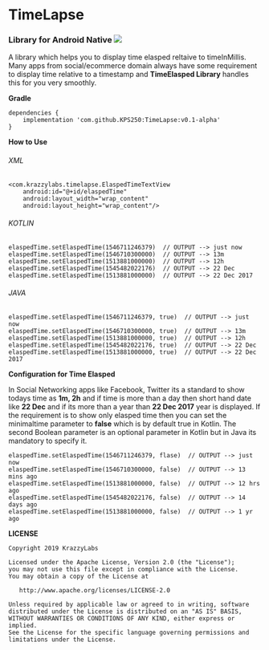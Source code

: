 # TimeLapse
### Library for Android Native [![](https://jitpack.io/v/KPS250/TimeLapse.svg)](https://jitpack.io/#KPS250/TimeLapse)

A library which helps you to display time elasped reltaive to timeInMillis. Many apps from social/ecommerce domain always have some requirement to display time relative to a timestamp and **TimeElasped Library** handles this for you very smoothly.

**Gradle**

```
dependencies {
    implementation 'com.github.KPS250:TimeLapse:v0.1-alpha'
}
```

**How to Use**
###### XML
```
<com.krazzylabs.timelapse.ElaspedTimeTextView
    android:id="@+id/elaspedTime"
    android:layout_width="wrap_content"
    android:layout_height="wrap_content"/>
```

###### KOTLIN
```
elaspedTime.setElaspedTime(1546711246379)  // OUTPUT --> just now
elaspedTime.setElaspedTime(1546710300000)  // OUTPUT --> 13m
elaspedTime.setElaspedTime(1513881000000)  // OUTPUT --> 12h
elaspedTime.setElaspedTime(1545482022176)  // OUTPUT --> 22 Dec
elaspedTime.setElaspedTime(1513881000000)  // OUTPUT --> 22 Dec 2017

```
###### JAVA
```
elaspedTime.setElaspedTime(1546711246379, true)  // OUTPUT --> just now
elaspedTime.setElaspedTime(1546710300000, true)  // OUTPUT --> 13m
elaspedTime.setElaspedTime(1513881000000, true)  // OUTPUT --> 12h
elaspedTime.setElaspedTime(1545482022176, true)  // OUTPUT --> 22 Dec
elaspedTime.setElaspedTime(1513881000000, true)  // OUTPUT --> 22 Dec 2017

```

**Configuration for Time Elasped**

In Social Networking apps like Facebook, Twitter its a standard to show todays time as **1m, 2h** and if time is more than a day then short hand date like **22 Dec** and if its more than a year than **22 Dec 2017** year is displayed. If the requirement is to show only elasped time then you can set the minimaltime parameter to **false** which is by default true in Kotlin. The second Boolean parameter is an optional parameter in Kotlin but in Java its mandatory to specify it.
```
elaspedTime.setElaspedTime(1546711246379, flase)  // OUTPUT --> just now
elaspedTime.setElaspedTime(1546710300000, false)  // OUTPUT --> 13 mins ago
elaspedTime.setElaspedTime(1513881000000, false)  // OUTPUT --> 12 hrs ago
elaspedTime.setElaspedTime(1545482022176, false)  // OUTPUT --> 14 days ago
elaspedTime.setElaspedTime(1513881000000, false)  // OUTPUT --> 1 yr ago

```

**LICENSE**
```
Copyright 2019 KrazzyLabs

Licensed under the Apache License, Version 2.0 (the "License");
you may not use this file except in compliance with the License.
You may obtain a copy of the License at

   http://www.apache.org/licenses/LICENSE-2.0

Unless required by applicable law or agreed to in writing, software
distributed under the License is distributed on an "AS IS" BASIS,
WITHOUT WARRANTIES OR CONDITIONS OF ANY KIND, either express or implied.
See the License for the specific language governing permissions and
limitations under the License.
```
